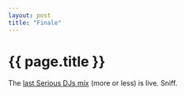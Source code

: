 ```yaml
---
layout: post
title: "Finale"
---
```


{{ page.title }}
================

The [last Serious DJs mix](http://www.seriousdjs.net/2007/04/13/so-long-farewell) (more or less) is live. Sniff.
